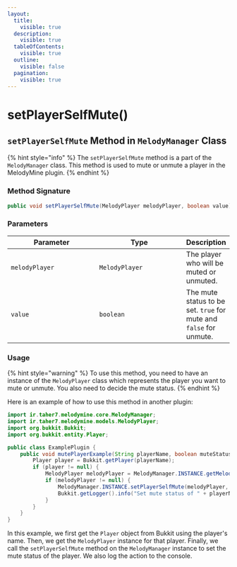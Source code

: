 ```yaml
---
layout:
  title:
    visible: true
  description:
    visible: true
  tableOfContents:
    visible: true
  outline:
    visible: false
  pagination:
    visible: true
---
```


# setPlayerSelfMute()

## `setPlayerSelfMute` Method in `MelodyManager` Class

{% hint style="info" %}
The `setPlayerSelfMute` method is a part of the `MelodyManager` class. This method is used to mute or unmute a player in the MelodyMine plugin.
{% endhint %}

### Method Signature

```java
public void setPlayerSelfMute(MelodyPlayer melodyPlayer, boolean value)
```

### Parameters

<table><thead><tr><th width="195">Parameter</th><th width="191">Type</th><th>Description</th></tr></thead><tbody><tr><td><code>melodyPlayer</code></td><td><code>MelodyPlayer</code></td><td>The player who will be muted or unmuted.</td></tr><tr><td><code>value</code></td><td><code>boolean</code></td><td>The mute status to be set. <code>true</code> for mute and <code>false</code> for unmute.</td></tr></tbody></table>

### Usage

{% hint style="warning" %}
To use this method, you need to have an instance of the `MelodyPlayer` class which represents the player you want to mute or unmute. You also need to decide the mute status.
{% endhint %}

Here is an example of how to use this method in another plugin:

```java
import ir.taher7.melodymine.core.MelodyManager;
import ir.taher7.melodymine.models.MelodyPlayer;
import org.bukkit.Bukkit;
import org.bukkit.entity.Player;

public class ExamplePlugin {
    public void mutePlayerExample(String playerName, boolean muteStatus) {
        Player player = Bukkit.getPlayer(playerName);
        if (player != null) {
            MelodyPlayer melodyPlayer = MelodyManager.INSTANCE.getMelodyPlayer(player.getUniqueId());
            if (melodyPlayer != null) {
                MelodyManager.INSTANCE.setPlayerSelfMute(melodyPlayer, muteStatus);
                Bukkit.getLogger().info("Set mute status of " + playerName + " to " + muteStatus);
            }
        }
    }
}
```

In this example, we first get the `Player` object from Bukkit using the player's name. Then, we get the `MelodyPlayer` instance for that player. Finally, we call the `setPlayerSelfMute` method on the `MelodyManager` instance to set the mute status of the player. We also log the action to the console.

